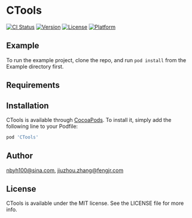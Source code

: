 # CTools

[![CI Status](http://img.shields.io/travis/nbyh100@sina.com/CTools.svg?style=flat)](https://travis-ci.org/nbyh100@sina.com/CTools)
[![Version](https://img.shields.io/cocoapods/v/CTools.svg?style=flat)](http://cocoapods.org/pods/CTools)
[![License](https://img.shields.io/cocoapods/l/CTools.svg?style=flat)](http://cocoapods.org/pods/CTools)
[![Platform](https://img.shields.io/cocoapods/p/CTools.svg?style=flat)](http://cocoapods.org/pods/CTools)

## Example

To run the example project, clone the repo, and run `pod install` from the Example directory first.

## Requirements

## Installation

CTools is available through [CocoaPods](http://cocoapods.org). To install
it, simply add the following line to your Podfile:

```ruby
pod 'CTools'
```

## Author

nbyh100@sina.com, jiuzhou.zhang@fengjr.com

## License

CTools is available under the MIT license. See the LICENSE file for more info.
